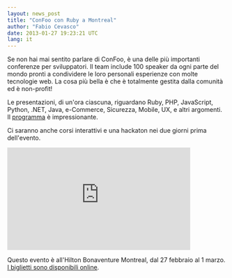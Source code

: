 ```yaml
---
layout: news_post
title: "ConFoo con Ruby a Montreal"
author: "Fabio Cevasco"
date: 2013-01-27 19:23:21 UTC
lang: it
---
```


Se non hai mai sentito parlare di ConFoo, è una delle più importanti
conferenze per sviluppatori. Il team include 100 speaker da ogni parte
del mondo pronti a condividere le loro personali esperienze con molte
tecnologie web. La cosa più bella è che è totalmente gestita dalla
comunità ed è non-profit!

Le presentazioni, di un\'ora ciascuna, riguardano Ruby, PHP, JavaScript,
Python, .NET, Java, e-Commerce, Sicurezza, Mobile, UX, e altri
argomenti. Il [programma][1] è impressionante.

Ci saranno anche corsi interattivi e una hackaton nei due giorni prima
dell\'evento.

<iframe width="420" height="236" src="http://www.youtube.com/embed/86VcHcaurRQ" frameborder="0" allowfullscreen=""></iframe>

Questo evento è all\'Hilton Bonaventure Montreal, dal 27 febbraio al 1
marzo. [I biglietti sono disponibili online][2].



[1]: http://confoo.ca/en/2013/schedule 
[2]: http://confoo.ca/en/register 
